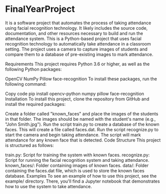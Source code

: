 # FinalYearProject
It is a software project that automates the process of taking attendance using facial recognition technology. It likely includes the source code, documentation, and other resources necessary to build and run the attendance system.
This is a Python-based project that uses facial recognition technology to automatically take attendance in a classroom setting. The project uses a camera to capture images of students and compare them to a database of pre-existing images to mark attendance.

Requirements
This project requires Python 3.6 or higher, as well as the following Python packages:

OpenCV
NumPy
Pillow
face-recognition
To install these packages, run the following command:

Copy code
pip install opencv-python numpy pillow face-recognition
Installation
To install this project, clone the repository from GitHub and install the required packages:



Create a folder called "known_faces" and place the images of the students in that folder. The images should be named with the student's name (e.g., "John Smith.jpg").
Run the script train.py to create a database of the known faces. This will create a file called faces.dat.
Run the script recognize.py to start the camera and begin taking attendance. The script will mark attendance for any known face that is detected.
Code Structure
This project is structured as follows:

train.py: Script for training the system with known faces.
recognize.py: Script for running the facial recognition system and taking attendance.
known_faces/: Folder containing images of known faces.
data/: Folder containing the faces.dat file, which is used to store the known faces database.
Examples
To see an example of how to use this project, see the example/ directory. There, you'll find a Jupyter notebook that demonstrates how to use the system to take attendance.





